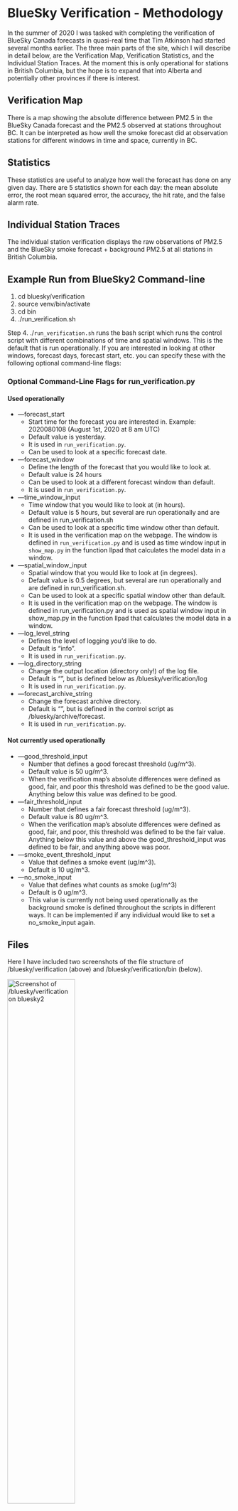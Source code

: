 # **BlueSky Verification - Methodology**
In the summer of 2020 I was tasked with completing the verification of BlueSky Canada forecasts in quasi-real time that Tim Atkinson had started several months earlier. The three main parts of the site, which I will describe in detail below, are the Verification Map, Verification Statistics, and the Individual Station Traces. At the moment this is only operational for stations in British Columbia, but the hope is to expand that into Alberta and potentially other provinces if there is interest. 

## **Verification Map**
There is a map showing the absolute difference between PM2.5 in the BlueSky Canada forecast and the PM2.5 observed at stations throughout BC. It can be interpreted as how well the smoke forecast did at observation stations for different windows in time and space, currently in BC. 

## **Statistics**
These statistics are useful to analyze how well the forecast has done on any given day. There are 5 statistics shown for each day: the mean absolute error, the root mean squared error, the accuracy, the hit rate, and the false alarm rate.

## **Individual Station Traces**
The individual station verification displays the raw observations of PM2.5  and the BlueSky smoke forecast + background PM2.5 at all stations in British Columbia.


## **Example Run from BlueSky2 Command-line** 
1. cd bluesky/verification
2. source venv/bin/activate
3. cd bin
4. ./run_verification.sh 

Step 4. ./`run_verification.sh` runs the bash script which runs the control script with different combinations of time and spatial windows. This is the default that is run operationally. If you are interested in looking at other windows, forecast days, forecast start, etc. you can specify these with the following optional command-line flags: 
### **Optional Command-Line Flags for run_verification.py**

#### **Used operationally**
* —forecast_start
    * Start time for the forecast you are interested in. Example: 2020080108 (August 1st, 2020 at 8 am UTC)
    * Default value is yesterday.
    * It is used in `run_verification.py`.
    * Can be used to look at a specific forecast date. 
* —forecast_window
    * Define the length of the forecast that you would like to look at. 
    * Default value is 24 hours
    * Can be used to look at a different forecast window than default. 
    * It is used in `run_verification.py`.
* —time_window_input
    * Time window that you would like to look at (in hours).
    * Default value is 5 hours, but several are run operationally and are defined in run_verification.sh
    * Can be used to look at a specific time window other than default. 
    * It is used in the verification map on the webpage. The window is defined in `run_verification.py` and is used as time window input in `show_map.py` in the function llpad that calculates the model data in a window. 
* —spatial_window_input
    * Spatial window that you would like to look at (in degrees).
    * Default value is 0.5 degrees, but several are run operationally and are defined in run_verification.sh. 
    * Can be used to look at a specific spatial window other than default. 
    * It is used in the verification map on the webpage. The window is defined in run_verification.py and is used as spatial window input in show_map.py in the function llpad that calculates the model data in a window. 
* —log_level_string
    * Defines the level of logging you’d like to do.
    * Default is “info”.
    * It is used in `run_verification.py`.
* —log_directory_string
    * Change the output location (directory only!) of the log file.
    * Default is “”, but is defined below as /bluesky/verification/log
    * It is used in `run_verification.py`.
* —forecast_archive_string 
    * Change the forecast archive directory. 
    * Default is “”, but is defined in the control script as /bluesky/archive/forecast. 
    * It is used in `run_verification.py`.

#### **Not currently used operationally**
* —good_threshold_input
    * Number that defines a good forecast threshold (ug/m^3). 
    * Default value is 50 ug/m^3.
    * When the verification map’s absolute differences were defined as good, fair, and poor this threshold was defined to be the good value. Anything below this value was defined to be good. 
* —fair_threshold_input
    * Number that defines a fair forecast threshold (ug/m^3). 
    * Default value is 80 ug/m^3.
    * When the verification map’s absolute differences were defined as good, fair, and poor, this threshold was defined to be the fair value. Anything below this value and above the good_threshold_input was defined to be fair, and anything above was poor. 
* —smoke_event_threshold_input
    * Value that defines a smoke event (ug/m^3).
    * Default is 10 ug/m^3.
* —no_smoke_input
    * Value that defines what counts as smoke (ug/m^3)
    * Default is 0 ug/m^3.
    * This value is currently not being used operationally as the background smoke is defined throughout the scripts in different ways. It can be implemented if any individual would like to set a no_smoke_input again.


## **Files** 

Here I have included two screenshots of the file structure of /bluesky/verification (above) and /bluesky/verification/bin (below). 

<img src="verification_files.png" width=55% alt="Screenshot of /bluesky/verification on bluesky2">
<img src="bin_files.png" width=50% alt="Screenshot of /bluesky/verification/bin on bluesky2">

There is a more technical description of these scripts (include output from each script and the input each script takes) here: https://docs.google.com/spreadsheets/d/1Lo1qohS7_955KUY1vjYAwYJE6Uu_0KNwLoEtdUQYsyY/edit#gid=0
### **Bash**  
* `run_verification.sh`
    * runs `run_verification.py` with combinations of time (hr) and spatial (km) windows
### **Config**
* `default.cfg`
    * config file
    * defines important links, directories, and the default logging level
### **Python**
* `run_verification.py`
    * control script
    * defines all command-line flags
    * sets up logging
    * sets up the symlink
    * executes plotting files, copies html files into the output directories 
* `bluesky.py`
    * grabs bluesky model data from directory defined in the command-line flags or the default in run_verification.py. An example filename is: /bluesky/archive/forecasts/BSC00CA12p/2020081208/dispersion.nc
    * formats bluesky model data to prepare it for combination with observation station data 
    * outputs 3d array called 'mod_PM25' = concentrations forecasted by the bluesky model 
    * defines the starting_year and the starting_time of forecast 
    * creates dataframe called DateTime - all of the times in the forecast
* `observationsBC.py`
    * prepares observations from across BC for processing
    * looks at the year that BlueSky data is from, grab station observations from BC webpage
    * if data is from 2018/2019 - import station metadata, if from 2020 the metadata is included in the station data
    * merge data and metadata if necessary 
* `show_map.py`
    * combines observation data nad bluesky forecast data
    * the function llpad collects a neighbourhood of data from the model centred around a given station. The size of the neighbourhood is a temporal window of x hours and y km. Then the value closest to the station data is defined as closest, and an array of all of the bluesky model data closest to each station in that temporal window is created. 
* `gridpointaverage.py`
    * calculates grid point average interpolation to point to observation stations
    * to be used as bluesky forecast in the individual traces script
* `interpolation_schemes.py`
    * adds grid point average column to the interpolation data dataframe 
        * used in verification map and for calculating statistics
        * 10 ug/m^3 is added to the NinePoint_GridPointAverage column to account for background smoke
    * creates second dataframe called interpolaton_data_for_plots 
        * used in plotting individual station traces  
* `bczones.py`
    * splits BC into three zones: 
        * Northern BC: above 55 degrees latitude
        * Coastal BC: less than 55 degrees latitude + greater than -124 degrees longitude (more west)
        * Interior BC: less than 55 degrees latitude + less than -124 degrees longitude (more east)
    * adds column 'zone' to df_mod_obs_spatial 
    * also adds column 'zone' to df_mod_obs_interp
* `stats.py`
    * MAE and RMSE are calculated for all stations and bc zones
    * accuracy, hit rate, false alarm rate calculated
    * stats are plotted and written to html files, with filename such as statistics_all_plot.html, statistics_BC_plot.html, and contable_stats_all_plot.html.
* `plot_interpolation.py`
    * renames columns (only way i could figure out to change legend names for plots) 
    * sets up the data frame for plotting
    * plots the individual station traces and outputs to html file with filename interpolation_schemes.html
* `smoke_category_map`
    * changes formats of columns and prepares dataframe for plotting
    * plot the verification map, write it to a html file with a filename such as smoke_category_map_10_110.html for a map with a time window of 10 hours and spatial window of 110 km. 
* `nearestneighbour.py` (not used operationally)
    * calculates nearest neighbour interpolation
    * we chose to use grid point average interpolation for the bluesky model data for the site, nearest neighbour interpolation is not used operationally
* `bicubicspline.py` (not used operationally)
    * calculates bicubic spline interpolation
    * we chose to use grid point average interpolation for the bluesky model data for the site, bicubic spline interpolation is not used operationally

### **HTML** 
* `index.html`
    * creates webpage for statistics/individual station traces/verification map


## **Output**
The output of these runs is saved within /bluesky/archive/verification/forecast_id/forecast_start_time. For example, the output for August 20th, 2020 will be saved in /bluesky/archive/verification/BSC00CA12p/2020082008. The output is several html pages containing the different plots (statistics, traces, map) and they get combined into one webpage (index.html). Here is an example: 

<img src="archive_files.png" width=50% alt="Screenshot of /bluesky/archive/verification on bluesky2">